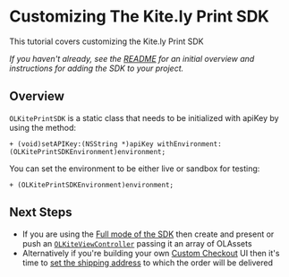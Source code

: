 Customizing The Kite.ly Print SDK
==============

This tutorial covers customizing the Kite.ly Print SDK

_If you haven't already, see the [README](../../README.md) for an initial overview and instructions for adding the SDK to your project._


Overview
--------
`OLKitePrintSDK` is a static class that needs to be initialized with apiKey by using the method:
```obj-c
+ (void)setAPIKey:(NSString *)apiKey withEnvironment:(OLKitePrintSDKEnvironment)environment;
```

You can set the environment to be either live or sandbox for testing:
```obj-c
+ (OLKitePrintSDKEnvironment)environment;
```

Next Steps
----------
- If you are using the [Full mode of the SDK](../../README.md#full) then create and present or push an [`OLKiteViewController`](OLKiteViewController.md) passing it an array of OLAssets
- Alternatively if you're building your own [Custom Checkout](../../README.md#custom-checkout) UI then it's time to [set the shipping address](shipping.md) to which the order will be delivered
